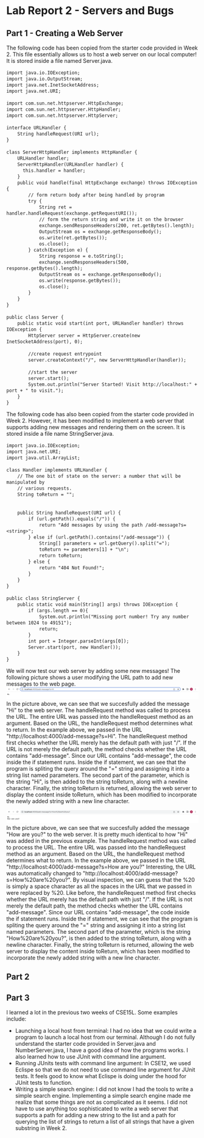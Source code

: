 # Lab Report 2 - Servers and Bugs

## Part 1 - Creating a Web Server
The following code has been copied from the starter code provided in Week 2. This file essentially allows us to host a web server on our local computer! It is stored inside a file named Server.java.
```
import java.io.IOException;
import java.io.OutputStream;
import java.net.InetSocketAddress;
import java.net.URI;

import com.sun.net.httpserver.HttpExchange;
import com.sun.net.httpserver.HttpHandler;
import com.sun.net.httpserver.HttpServer;

interface URLHandler {
    String handleRequest(URI url);
}

class ServerHttpHandler implements HttpHandler {
    URLHandler handler;
    ServerHttpHandler(URLHandler handler) {
      this.handler = handler;
    }
    public void handle(final HttpExchange exchange) throws IOException {
        // form return body after being handled by program
        try {
            String ret = handler.handleRequest(exchange.getRequestURI());
            // form the return string and write it on the browser
            exchange.sendResponseHeaders(200, ret.getBytes().length);
            OutputStream os = exchange.getResponseBody();
            os.write(ret.getBytes());
            os.close();
        } catch(Exception e) {
            String response = e.toString();
            exchange.sendResponseHeaders(500, response.getBytes().length);
            OutputStream os = exchange.getResponseBody();
            os.write(response.getBytes());
            os.close();
        }
    }
}

public class Server {
    public static void start(int port, URLHandler handler) throws IOException {
        HttpServer server = HttpServer.create(new InetSocketAddress(port), 0);

        //create request entrypoint
        server.createContext("/", new ServerHttpHandler(handler));

        //start the server
        server.start();
        System.out.println("Server Started! Visit http://localhost:" + port + " to visit.");
    }
}
```
The following code has also been copied from the starter code provided in Week 2. However, it has been modified to implement a web server that supports adding new messages and rendering them on the screen. It is stored inside a file name StringServer.java.
```
import java.io.IOException;
import java.net.URI;
import java.util.ArrayList;

class Handler implements URLHandler {
    // The one bit of state on the server: a number that will be manipulated by
    // various requests.
    String toReturn = "";


    public String handleRequest(URI url) {
        if (url.getPath().equals("/")) {
            return "Add messages by using the path /add-message?s=<string>";
        } else if (url.getPath().contains("/add-message")) {
            String[] parameters = url.getQuery().split("=");
            toReturn += parameters[1] + "\n";
            return toReturn;
        } else {
            return "404 Not Found!";
        }
    }
}

public class StringServer {
    public static void main(String[] args) throws IOException {
        if (args.length == 0){
            System.out.println("Missing port number! Try any number between 1024 to 49151");
            return;
        }
        int port = Integer.parseInt(args[0]);
        Server.start(port, new Handler());
    }
}
```
We will now test our web server by adding some new messages! The following picture shows a user modifying the URL path to add new messages to the web page.
![add-new-message1](add-new-message1.png)
In the picture above, we can see that we succesfully added the message "Hi" to the web server. The handleRequest method was called to process the URL. The entire URL was passed into the handleRequest method as an argument. Based on the URL, the handleRequest method determines what to return. In the example above, we passed in the URL "http://localhost:4000/add-message?s=Hi". The handleRequest method first checks whether the URL merely has the default path with just "/". If the URL is not merely the default path, the method checks whether the URL contains "add-message". Since our URL contains "add-message", the code inside the if statement runs. Inside the if statement, we can see that the program is spliting the query around the "=" string and assigning it into a string list named parameters. The second part of the parameter, which is the string "Hi", is then added to the string toReturn, along with a newline character. Finally, the string toReturn is returned, allowing the web server to display the content inside toReturn, which has been modified to incorporate the newly added string with a new line character.

![add-new-message2](add-new-message2.png)
In the picture above, we can see that we succesfully added the message "How are you?" to the web server. It is pretty much identical to how "Hi" was added in the previous example. The handleRequest method was called to process the URL. The entire URL was passed into the handleRequest method as an argument. Based on the URL, the handleRequest method determines what to return. In the example above, we passed in the URL "http://localhost:4000/add-message?s=How are you?" Interesting, the URL was automatically changed to "http://localhost:4000/add-message?s=How%20are%20you?". By visual inspection, we can guess that the %20 is simply a space character as all the spaces in the URL that we passed in were replaced by %20. Like before, the handleRequest method first checks whether the URL merely has the default path with just "/". If the URL is not merely the default path, the method checks whether the URL contains "add-message". Since our URL contains "add-message", the code inside the if statement runs. Inside the if statement, we can see that the program is spliting the query around the "=" string and assigning it into a string list named parameters. The second part of the parameter, which is the string "How%20are%20you?", is then added to the string toReturn, along with a newline character. Finally, the string toReturn is returned, allowing the web server to display the content inside toReturn, which has been modified to incorporate the newly added string with a new line character.

## Part 2

## Part 3
I learned a lot in the previous two weeks of CSE15L. Some examples include: 
- Launching a local host from terminal: I had no idea that we could write a program to launch a local host from our terminal. Although I do not fully understand the starter code provided in Server.java and NumberServer.java, I have a good idea of how the programs works. I also learned how to use JUnit with command line argument. 
- Running JUnits tests with command line argument: In CSE12, we used Eclispe so that we do not need to use command line argument for JUnit tests. It feels good to know what Eclispe is doing under the hood for JUnit tests to function. 
- Writing a simple search engine: I did not know I had the tools to write a simple search engine. Implementing a simple search engine made me realize that some things are not as complicated as it seems. I did not have to use anything too sophisticated to write a web server that supports a path for adding a new string to the list and a path for querying the list of strings to return a list of all strings that have a given substring in Week 2.
